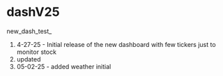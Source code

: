 # dashV25
new_dash_test_


1. 4-27-25  - Initial release of the new dashboard with few tickers just to monitor stock 
2. updated 
3. 05-02-25 - added weather initial 
